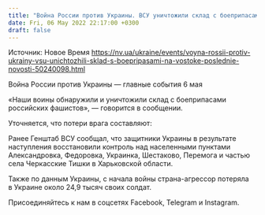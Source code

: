 ```yaml
---
title: "Война России против Украины. ВСУ уничтожили склад с боеприпасами на Востоке"
date: Fri, 06 May 2022 22:17:00 +0300
draft: false
---
```

Источник: Новое Время https://nv.ua/ukraine/events/voyna-rossii-protiv-ukrainy-vsu-unichtozhili-sklad-s-boepripasami-na-vostoke-poslednie-novosti-50240098.html


Война России против Украины — главные события 6 мая

«Наши воины обнаружили и уничтожили склад с боеприпасами российских фашистов», — говорится в сообщении.

Уточняется, что потери врага составляют: 

Ранее Генштаб ВСУ сообщал, что защитники Украины в результате наступления восстановили контроль над населенными пунктами Александровка, Федоровка, Украинка, Шестаково, Перемога и частью села Черкасские Тишки в Харьковской области. 

Также по данным Украины, с начала войны страна-агрессор потеряла в Украине около 24,9 тысяч своих солдат.

Присоединяйтесь к нам в соцсетях Facebook, Telegram и Instagram.
